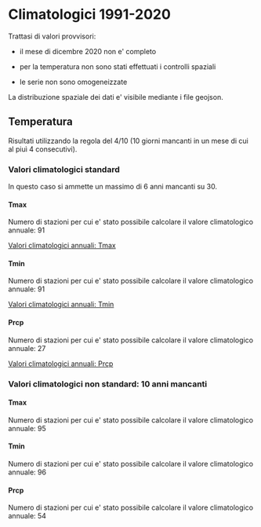 # Climatologici 1991-2020

Trattasi di valori provvisori:

- il mese di dicembre 2020 non e' completo

- per la temperatura non sono stati effettuati i controlli spaziali

- le serie non sono omogeneizzate

La distribuzione spaziale dei dati e' visibile mediante i file geojson.

## Temperatura

Risultati utilizzando la regola del 4/10 (10 giorni mancanti in un mese di cui al piuì 4 consecutivi).

### Valori climatologici standard 

In questo caso si ammette un massimo di 6 anni mancanti su 30.

#### Tmax

Numero di stazioni per cui e' stato possibile calcolare il valore climatologico annuale: 91

[Valori climatologici annuali: Tmax](./md/annuali/Tmax/tabella.md)

#### Tmin

Numero di stazioni per cui e' stato possibile calcolare il valore climatologico annuale: 91

[Valori climatologici annuali: Tmin](./md/annuali/Tmin/tabella.md)

#### Prcp

Numero di stazioni per cui e' stato possibile calcolare il valore climatologico annuale: 27

[Valori climatologici annuali: Prcp](./md/annuali/Prcp/tabella.md)

### Valori climatologici non standard: 10 anni mancanti

#### Tmax

Numero di stazioni per cui e' stato possibile calcolare il valore climatologico annuale: 95

#### Tmin

Numero di stazioni per cui e' stato possibile calcolare il valore climatologico annuale: 96


#### Prcp

Numero di stazioni per cui e' stato possibile calcolare il valore climatologico annuale: 54



